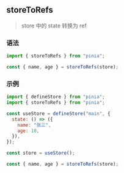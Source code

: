 ## storeToRefs

> store 中的 state 转换为 ref

### 语法

```js
import { storeToRefs } from "pinia";

const { name, age } = storeToRefs(store);
```

### 示例

```js
import { defineStore } from "pinia";
import { storeToRefs } from "pinia";

const useStore = defineStore("main", {
  state: () => ({
    name: "张三",
    age: 18,
  }),
});

const store = useStore();

const { name, age } = storeToRefs(store);
```
